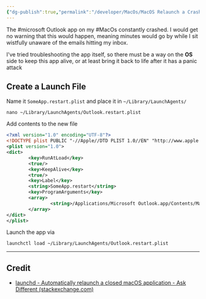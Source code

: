 ```yaml
---
{"dg-publish":true,"permalink":"/developer/MacOs/MacOS Relaunch a Crashing App/"}
---
```


The #microsoft Outlook app on my #MacOs constantly crashed. I would get no warning that this would happen, meaning minutes would go by while I sit wistfully unaware of the emails hitting my inbox.

I've tried troubleshooting the app itself, so there must be a way on the **OS** side to keep this app alive, or at least bring it back to life after it has a panic attack

## Create a Launch File

Name it `SomeApp.restart.plist` and place it in `~/Library/LaunchAgents/`

```shell
nano ~/Library/LaunchAgents/Outlook.restart.plist
```

Add contents to the new file
```xml
<?xml version="1.0" encoding="UTF-8"?>
<!DOCTYPE plist PUBLIC "-//Apple//DTD PLIST 1.0//EN" "http://www.apple.com/DTDs/PropertyList-1.0.dtd">
<plist version="1.0">
<dict>
        <key>RunAtLoad</key>  
        <true/>  
        <key>KeepAlive</key>
        <true/>
        <key>Label</key>
        <string>SomeApp.restart</string>
        <key>ProgramArguments</key>
        <array>
                <string>/Applications/Microsoft Outlook.app/Contents/MacOS/Microsoft Outlook</string>
        </array>
</dict>
</plist>
```

Launch the app via

```shell
launchctl load ~/Library/LaunchAgents/Outlook.restart.plist
```

---
## Credit
- [launchd - Automatically relaunch a closed macOS application - Ask Different (stackexchange.com)](https://apple.stackexchange.com/questions/837/automatically-relaunch-a-closed-macos-application)